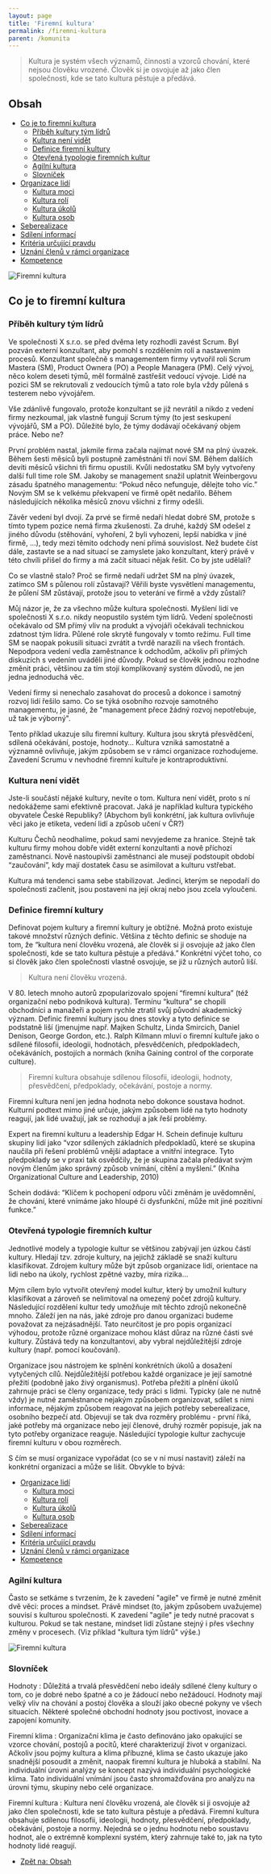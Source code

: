 ```yaml
---
layout: page
title: 'Firemní kultura'
permalink: /firemni-kultura
parent: /komunita
---
```


> Kultura je systém všech významů, činností a vzorců chování, které nejsou člověku vrozené.
> Člověk si je osvojuje až jako člen společnosti, kde se tato kultura pěstuje a předává.

## Obsah

- [Co je to firemní kultura](/firemni-kultura#co-je-to-firemní-kultura)
  - [Příběh kultury tým lídrů](/firemni-kultura#příběh-kultury-tým-lídrů)
  - [Kultura není vidět](/firemni-kultura#kultura-není-vidět)
  - [Definice firemní kultury](/firemni-kultura#definice-firemní-kultury)
  - [Otevřená typologie firemních kultur](/firemni-kultura#otevřená-typologie-firemních-kultur)
  - [Agilní kultura](/firemni-kultura#agilní-kultura)
  - [Slovníček](/firemni-kultura#slovníček)
- [Organizace lidí](/firemni-kultura-organizace-lidi)
  - [Kultura moci](/firemni-kultura-organizace-lidi#kultura-moci)
  - [Kultura rolí](/firemni-kultura-organizace-lidi#kultura-rolí)
  - [Kultura úkolů](/firemni-kultura-organizace-lidi#kultura-úkolů)
  - [Kultura osob](/firemni-kultura-organizace-lidi#kultura-osob)
- [Seberealizace](/firemni-kultura-seberealizace)
- [Sdílení informací](/firemni-kultura-sdileni-informaci)
- [Kritéria určující pravdu](/firemni-kultura-pravda)
- [Uznání členů v rámci organizace](/firemni-kultura-uznani-clenu-organizace)
- [Kompetence](/firemni-kultura-kompetence)

![Firemní kultura](/assets/firemni-kultura-puzzle.jpg)

## Co je to firemní kultura

### Příběh kultury tým lídrů

Ve společnosti X s.r.o. se před dvěma lety rozhodli zavést Scrum. Byl pozván externí konzultant,
aby pomohl s rozdělením rolí a nastavením procesů. Konzultant společně s managementem firmy vytvořil
roli Scrum Mastera (SM), Product Ownera (PO) a People Managera (PM). Celý vývoj, něco kolem deseti týmů,
měl formálně zastřešit vedoucí vývoje. Lidé na pozici SM se rekrutovali z vedoucích týmů a tato role byla
vždy půlená s testerem nebo vývojářem.

Vše zdánlivě fungovalo, protože konzultant se již nevrátil a nikdo z vedení firmy nezkoumal,
jak vlastně fungují Scrum týmy (to jest seskupení vývojářů, SM a PO). Důležité bylo,
že týmy dodávají očekávaný objem práce. Nebo ne?

První problém nastal, jakmile firma začala najímat nové SM na plný úvazek. Během šesti měsíců byli
postupně zaměstnáni tři noví SM. Během dalších devíti měsíců všichni tři firmu opustili.
Kvůli nedostatku SM byly vytvořeny další full time role SM. Jakoby se management snažil uplatnit
Weinbergovu zásadu špatného managementu: “Pokud něco nefunguje, dělejte toho víc.” Novým SM se k velkému
překvapení ve firmě opět nedařilo. Během následujících několika měsíců znovu všichni z firmy odešli.

Závěr vedení byl dvojí. Za prvé se firmě nedaří hledat dobré SM, protože s tímto typem pozice nemá firma zkušenosti.
Za druhé, každý SM odešel z jiného důvodu (stěhování, vyhoření, 2 byli vyhozeni, lepší nabídka v jiné firmě, ...),
tedy mezi těmito odchody není přímá souvislost. Než budete číst dále, zastavte se a nad situací se zamyslete jako
konzultant, který právě v této chvíli přišel do firmy a má začít situaci nějak řešit. Co by jste udělali?

Co se vlastně stalo? Proč se firmě nedaří udržet SM na plný úvazek, zatímco SM s půlenou rolí zůstavají?
Věřili byste vysvětlení managementu, že půlení SM zůstávají, protože jsou to veterání ve firmě a vždy zůstali?

Můj názor je, že za všechno může kultura společnosti. Myšlení lidí ve společnosti X s.r.o. nikdy neopustilo
systém tým lídrů. Vedení společnosti očekávalo od SM přímý vliv na produkt a vývojáři očekávali technickou
zdatnost tým lídra. Půlené role skrytě fungovaly v tomto režimu. Full time SM se naopak pokusili situaci zvrátit
a tvrdě narazili na všech frontách. Nepodpora vedení vedla zaměstnance k odchodům, ačkoliv při přímých diskuzích
s vedením uváděli jiné důvody. Pokud se člověk jednou rozhodne změnit práci, většinou za tím stojí komplikovaný
systém důvodů, ne jen jedna jednoduchá věc.

Vedení firmy si nenechalo zasahovat do procesů a dokonce i samotný rozvoj lidí řešilo samo.
Co se týká osobního rozvoje samotného managementu, je jasné, že "management přece žádný rozvoj nepotřebuje,
už tak je výborný".

Tento příklad ukazuje sílu firemní kultury. Kultura jsou skrytá přesvědčení, sdílená očekávání, postoje,
hodnoty… Kultura vzniká samostatně a významně ovlivňuje, jakým způsobem se v rámci organizace rozhodujeme.
Zavedení Scrumu v nevhodné firemní kultuře je kontraproduktivní.

### Kultura není vidět

Jste-li součástí nějaké kultury, nevíte o tom. Kultura není vidět, proto s ní nedokážeme sami efektivně pracovat.
Jaká je například kultura typického obyvatele České Republiky? (Abychom byli konkrétní, jak kultura ovlivňuje věci
jako je etiketa, vedení lidí a způsob učení v ČR?)

Kulturu Čechů neodhalíme, pokud sami nevyjedeme za hranice. Stejně tak kulturu firmy mohou dobře vidět externí
konzultanti a nově příchozí zaměstnanci. Nově nastoupivši zaměstnanci ale musejí podstoupit období “zaučování”,
kdy mají dostatek času se asimilovat a kulturu vstřebat.

Kultura má tendenci sama sebe stabilizovat.
Jedinci, kterým se nepodaří do společnosti začlenit, jsou postaveni na její okraj nebo jsou zcela vyloučeni.

### Definice firemní kultury

Definovat pojem kultury a firemní kultury je obtížné. Možná proto existuje takové množství různých definic.
Většina z těchto definic se shoduje na tom, že “kultura není člověku vrozená, ale člověk si ji osvojuje až
jako člen společnosti, kde se tato kultura pěstuje a předává.” Konkrétní výčet toho, co si člověk jako člen
společnosti vlastně osvojuje, se již u různých autorů liší.

> Kultura není člověku vrozená.

V 80. letech mnoho autorů zpopularizovalo spojení “firemní kultura” (též organizační nebo podniková kultura).
Termínu “kultura” se chopili obchodníci a manažeři a pojem rychle ztratil svůj původní akademický význam.
Definic firemní kultury jsou dnes stovky a tyto definice se podstatně liší (jmenujme např. Majken Schultz,
Linda Smircich, Daniel Denison, George Gordon, etc.). Ralph Kilmann mluví o firemní kultuře jako o sdílené filosofii,
ideologii, hodnotách, přesvědčeních, předpokladech, očekáváních, postojích a normách
(kniha Gaining control of the corporate culture).

> Firemní kultura obsahuje sdílenou filosofii, ideologii, hodnoty, přesvědčení, předpoklady, očekávání, postoje a normy.

Firemní kultura není jen jedna hodnota nebo dokonce soustava hodnot. Kulturní podtext mimo jiné určuje,
jakým způsobem lidé na tyto hodnoty reagují, jak lidé uvažují, jak se rozhodují a jak řeší problémy.

Expert na firemní kulturu a leadership Edgar H. Schein definuje kulturu skupiny lidí jako
“vzor sdílených základních předpokladů, které se skupina naučila při řešení problémů vnější adaptace a vnitřní integrace.
Tyto předpoklady se v praxi tak osvědčily, že je skupina začala předávat svým novým členům jako správný způsob vnímání,
cítění a myšlení.” (Kniha Organizational Culture and Leadership, 2010)

Schein dodává: “Klíčem k pochopení odporu vůči změnám je uvědomnění, že chování, které vnímáme jako hloupé či dysfunkční,
může mít jiné pozitivní funkce.”

### Otevřená typologie firemních kultur

Jednotlivé modely a typologie kultur se většinou zabývají jen úzkou částí kultury. Hledají tzv. zdroje kultury,
na jejichž základě se snaží kulturu klasifikovat. Zdrojem kultury může být způsob organizace lidí,
orientace na lidi nebo na úkoly, rychlost zpětné vazby, míra rizika…

Mým cílem bylo vytvořit otevřený model kultur, který by umožnil kultury klasifikovat a zároveň se nelimitoval na
omezený počet zdrojů kultury. Následující rozdělení kultur tedy umožňuje mít těchto zdrojů nekonečně mnoho.
Záleží jen na nás, jaké zdroje pro danou organizaci budeme považovat za nejzásadnější. Tato neurčitost je
pro popis organizací výhodou, protože různé organizace mohou klást důraz na různé části své kultury.
Zůstává tedy na konzultantovi, aby vybral nejdůležitější zdroje kultury (např. pomocí koučování).

Organizace jsou nástrojem ke splnění konkrétních úkolů a dosažení vytyčených cílů.
Nejdůležitější potřebou každé organizace je její samotné přežití (podobně jako živý organismus).
Potřeba přežití a plnění úkolů zahrnuje práci se členy organizace, tedy práci s lidmi.
Typicky (ale ne nutně vždy) je nutné zaměstnance nejakým způsobem organizovat, sdílet s nimi informace,
nějakým způsobem reagovat na jejich potřeby seberealizace, osobního bezpečí atd.
Objevují se tak dva rozměry problému - první říká, jaké potřeby má organizace nebo její členové,
druhý rozměr popisuje, jak na tyto potřeby organizace reaguje. Následující typologie kultur
zachycuje firemní kulturu v obou rozměrech.

S čím se musí organizace vypořádat (co se v ní musí nastavit)
záleží na konkrétní organizaci a může se lišit. Obvykle to bývá:

- [Organizace lidí](/firemni-kultura-organizace-lidi)
  - [Kultura moci](/firemni-kultura-organizace-lidi#kultura-moci)
  - [Kultura rolí](/firemni-kultura-organizace-lidi#kultura-rolí)
  - [Kultura úkolů](/firemni-kultura-organizace-lidi#kultura-úkolů)
  - [Kultura osob](/firemni-kultura-organizace-lidi#kultura-osob)
- [Seberealizace](/firemni-kultura-seberealizace)
- [Sdílení informací](/firemni-kultura-sdileni-informaci)
- [Kritéria určující pravdu](/firemni-kultura-pravda)
- [Uznání členů v rámci organizace](/firemni-kultura-uznani-clenu-organizace)
- [Kompetence](/firemni-kultura-kompetence)

### Agilní kultura

Často se setkáme s tvrzením, že k zavedení "agile" ve firmě je nutné změnit dvě věci: proces a mindset.
Právě mindset (to, jakým způsobem uvažujeme) souvisí s kulturou společnosti. K zavedení "agile" je tedy
nutné pracovat s kulturou. Pokud se tak nestane, mindset lidí zůstane stejný i přes všechny změny v procesech.
(Viz příklad "kultura tým lídrů" výše.)

![Firemní kultura](/assets/firemni-kultury.png)

### Slovníček

Hodnoty
: Důležitá a trvalá přesvědčení nebo ideály sdílené členy kultury o tom, co je dobré nebo špatné
  a co je žádoucí nebo nežádoucí. Hodnoty mají velký vliv na chování a postoj člověka a slouží
  jako obecné pokyny ve všech situacích. Některé společné obchodní hodnoty jsou poctivost,
  inovace a zapojení komunity.

Firemní klima
: Organizační klima je často definováno jako opakující se vzorce chování, postojů
  a pocitů, které charakterizují život v organizaci. Ačkoliv jsou pojmy kultura a klima příbuzné,
  klima se často ukazuje jako snadnější posoudit a změnit, naopak firemní kultura je hluboká a stabilní.
  Na individuální úrovni analýzy se koncept nazývá individuální
  psychologické klima. Tato individuální vnímání jsou často shromažďována pro analýzu na úrovni týmu,
  skupiny nebo celé organizace.

Firemní kultura
: Kultura není člověku vrozená, ale člověk si ji osvojuje až jako člen společnosti,
  kde se tato kultura pěstuje a předává.
  Firemní kultura obsahuje sdílenou filosofii, ideologii, hodnoty, přesvědčení, předpoklady,
  očekávání, postoje a normy.
  Nejedná se o jednu hodnotu nebo soustavu hodnot, ale o extrémně komplexní systém, který zahrnuje také to,
  jak na tyto hodnoty lidé reagují.

- [Zpět na: Obsah](/firemni-kultura#obsah)
